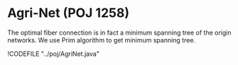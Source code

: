 # Agri-Net (POJ 1258)

The optimal fiber connection is in fact a minimum spanning tree of the origin networks.
We use Prim algorithm to get minimum spanning tree.

!CODEFILE "../poj/AgriNet.java"
